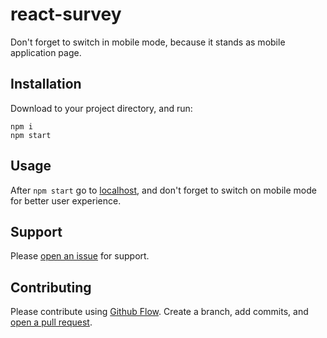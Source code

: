 # react-survey

Don't forget to switch in mobile mode, because it stands as mobile application page.

## Installation

Download to your project directory, and run:

```
npm i
npm start
```

## Usage

After `npm start` go to [localhost](http://localhost:8080/), and don't forget to switch on mobile mode for better user experience.

## Support

Please [open an issue](https://github.com/jaxxreal/react-survey/issues/new) for support.

## Contributing

Please contribute using [Github Flow](https://guides.github.com/introduction/flow/). Create a branch, add commits, and [open a pull request](https://github.com/jaxxreal/react-survey/compare/).
